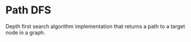 # Path DFS

Depth first search algorithm implementation that returns a path to a target node in a graph.